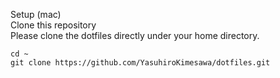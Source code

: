 Setup (mac)  
Clone this repository  
Please clone the dotfiles directly under your home directory.
  
~~~
cd ~
git clone https://github.com/YasuhiroKimesawa/dotfiles.git
~~~